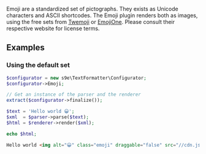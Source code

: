 Emoji are a standardized set of pictographs.  They exists as Unicode characters and ASCII shortcodes. The Emoji plugin renders both as images, using the free sets from [Twemoji](http://twitter.github.io/twemoji/) or [EmojiOne](http://emojione.com/). Please consult their respective website for license terms.

## Examples

### Using the default set

```php
$configurator = new s9e\TextFormatter\Configurator;
$configurator->Emoji;

// Get an instance of the parser and the renderer
extract($configurator->finalize());

$text = 'Hello world 😀';
$xml  = $parser->parse($text);
$html = $renderer->render($xml);

echo $html;
```
```html
Hello world <img alt="😀" class="emoji" draggable="false" src="//cdn.jsdelivr.net/emojione/assets/3.1/png/64/1f600.png">
```

